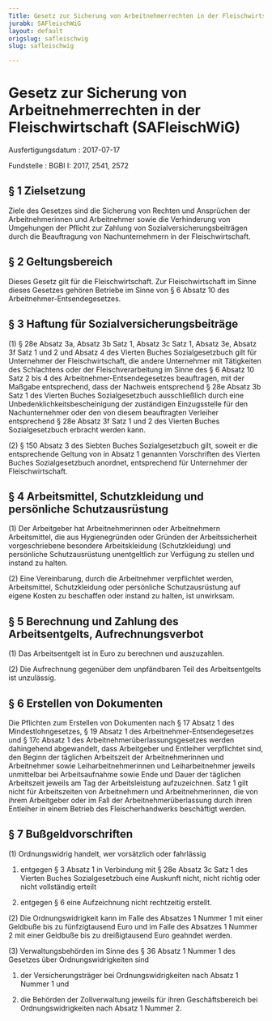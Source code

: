 ```yaml
---
Title: Gesetz zur Sicherung von Arbeitnehmerrechten in der Fleischwirtschaft
jurabk: SAFleischWiG
layout: default
origslug: safleischwig
slug: safleischwig

---
```


# Gesetz zur Sicherung von Arbeitnehmerrechten in der Fleischwirtschaft (SAFleischWiG)

Ausfertigungsdatum
:   2017-07-17

Fundstelle
:   BGBl I: 2017, 2541, 2572


## § 1 Zielsetzung

Ziele des Gesetzes sind die Sicherung von Rechten und Ansprüchen der
Arbeitnehmerinnen und Arbeitnehmer sowie die Verhinderung von
Umgehungen der Pflicht zur Zahlung von Sozialversicherungsbeiträgen
durch die Beauftragung von Nachunternehmern in der Fleischwirtschaft.


## § 2 Geltungsbereich

Dieses Gesetz gilt für die Fleischwirtschaft. Zur Fleischwirtschaft im
Sinne dieses Gesetzes gehören Betriebe im Sinne von § 6 Absatz 10 des
Arbeitnehmer-Entsendegesetzes.


## § 3 Haftung für Sozialversicherungsbeiträge

(1) § 28e Absatz 3a, Absatz 3b Satz 1, Absatz 3c Satz 1, Absatz 3e,
Absatz 3f Satz 1 und 2 und Absatz 4 des Vierten Buches
Sozialgesetzbuch gilt für Unternehmer der Fleischwirtschaft, die
andere Unternehmer mit Tätigkeiten des Schlachtens oder der
Fleischverarbeitung im Sinne des § 6 Absatz 10 Satz 2 bis 4 des
Arbeitnehmer-Entsendegesetzes beauftragen, mit der Maßgabe
entsprechend, dass der Nachweis entsprechend § 28e Absatz 3b Satz 1
des Vierten Buches Sozialgesetzbuch ausschließlich durch eine
Unbedenklichkeitsbescheinigung der zuständigen Einzugsstelle für den
Nachunternehmer oder den von diesem beauftragten Verleiher
entsprechend § 28e Absatz 3f Satz 1 und 2 des Vierten Buches
Sozialgesetzbuch erbracht werden kann.

(2) § 150 Absatz 3 des Siebten Buches Sozialgesetzbuch gilt, soweit er
die entsprechende Geltung von in Absatz 1 genannten Vorschriften des
Vierten Buches Sozialgesetzbuch anordnet, entsprechend für Unternehmer
der Fleischwirtschaft.


## § 4 Arbeitsmittel, Schutzkleidung und persönliche Schutzausrüstung

(1) Der Arbeitgeber hat Arbeitnehmerinnen oder Arbeitnehmern
Arbeitsmittel, die aus Hygienegründen oder Gründen der
Arbeitssicherheit vorgeschriebene besondere Arbeitskleidung
(Schutzkleidung) und persönliche Schutzausrüstung unentgeltlich zur
Verfügung zu stellen und instand zu halten.

(2) Eine Vereinbarung, durch die Arbeitnehmer verpflichtet werden,
Arbeitsmittel, Schutzkleidung oder persönliche Schutzausrüstung auf
eigene Kosten zu beschaffen oder instand zu halten, ist unwirksam.


## § 5 Berechnung und Zahlung des Arbeitsentgelts, Aufrechnungsverbot

(1) Das Arbeitsentgelt ist in Euro zu berechnen und auszuzahlen.

(2) Die Aufrechnung gegenüber dem unpfändbaren Teil des
Arbeitsentgelts ist unzulässig.


## § 6 Erstellen von Dokumenten

Die Pflichten zum Erstellen von Dokumenten nach § 17 Absatz 1 des
Mindestlohngesetzes, § 19 Absatz 1 des Arbeitnehmer-Entsendegesetzes
und § 17c Absatz 1 des Arbeitnehmerüberlassungsgesetzes werden
dahingehend abgewandelt, dass Arbeitgeber und Entleiher verpflichtet
sind, den Beginn der täglichen Arbeitszeit der Arbeitnehmerinnen und
Arbeitnehmer sowie Leiharbeitnehmerinnen und Leiharbeitnehmer jeweils
unmittelbar bei Arbeitsaufnahme sowie Ende und Dauer der täglichen
Arbeitszeit jeweils am Tag der Arbeitsleistung aufzuzeichnen. Satz 1
gilt nicht für Arbeitszeiten von Arbeitnehmern und Arbeitnehmerinnen,
die von ihrem Arbeitgeber oder im Fall der Arbeitnehmerüberlassung
durch ihren Entleiher in einem Betrieb des Fleischerhandwerks
beschäftigt werden.


## § 7 Bußgeldvorschriften

(1) Ordnungswidrig handelt, wer vorsätzlich oder fahrlässig

1.  entgegen § 3 Absatz 1 in Verbindung mit § 28e Absatz 3c Satz 1 des
    Vierten Buches Sozialgesetzbuch eine Auskunft nicht, nicht richtig
    oder nicht vollständig erteilt


2.  entgegen § 6 eine Aufzeichnung nicht rechtzeitig erstellt.




(2) Die Ordnungswidrigkeit kann im Falle des Absatzes 1 Nummer 1 mit
einer Geldbuße bis zu fünfzigtausend Euro und im Falle des Absatzes 1
Nummer 2 mit einer Geldbuße bis zu dreißigtausend Euro geahndet
werden.

(3) Verwaltungsbehörden im Sinne des § 36 Absatz 1 Nummer 1 des
Gesetzes über Ordnungswidrigkeiten sind

1.  der Versicherungsträger bei Ordnungswidrigkeiten nach Absatz 1 Nummer
    1 und


2.  die Behörden der Zollverwaltung jeweils für ihren Geschäftsbereich bei
    Ordnungswidrigkeiten nach Absatz 1 Nummer 2.




